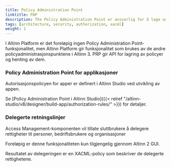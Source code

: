 ```yaml
---
title: Policy Administration Point
linktitle: PAP
description: The Policy Administration Point er ansvarlig for å lage og endre de forskjellige autorisasjonspolicyene som brukes av PDP
tags: [architecture, security, authorization, xacml]
weight: 1
---
```


I Altinn Platform er det foreløpig ingen Policy Administration Point-funksjonalitet, men Altinn Platform gir funksjonalitet som brukes
av de andre policyadministrasjonspunktene i Altinn 3. PRP gir API for lagring av policyer og henting av dem.

### Policy Administration Point for applikasjoner

Autorisasjonspolicyen for apper er definert i Altinn Studio ved utvikling av appen.

Se [Policy Administration Point i Altinn Studio]({{< relref "/altinn-studio/v8/designer/build-app/authorization-rules/" >}}) for detaljer.

### Delegerte retningslinjer

Access Management-komponenten vil tillate sluttbrukere å delegere rettigheter til personer, bedriftsbrukere og organisasjoner

Foreløpig er denne funksjonaliteten kun tilgjengelig gjennom Altinn 2 GUI.

Resultatet av delegeringen er en XACML-policy som beskriver de delegerte rettighetene.